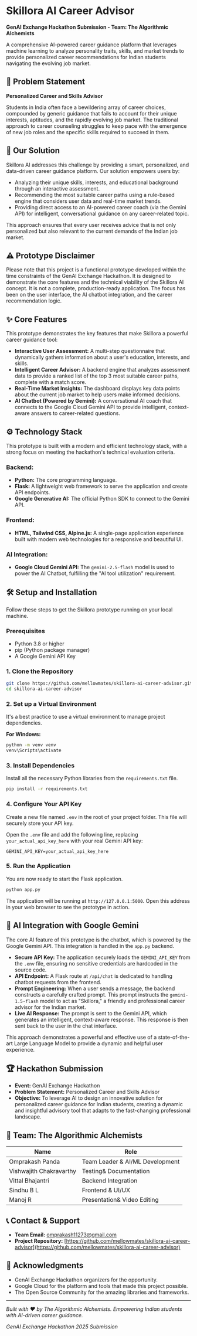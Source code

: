 # Skillora AI Career Advisor

**GenAI Exchange Hackathon Submission - Team: The Algorithmic Alchemists**

A comprehensive AI-powered career guidance platform that leverages machine learning to analyze personality traits, skills, and market trends to provide personalized career recommendations for Indian students navigating the evolving job market.

## 🎯 Problem Statement

**Personalized Career and Skills Advisor**

Students in India often face a bewildering array of career choices, compounded by generic guidance that fails to account for their unique interests, aptitudes, and the rapidly evolving job market. The traditional approach to career counseling struggles to keep pace with the emergence of new job roles and the specific skills required to succeed in them.

## 🚀 Our Solution

Skillora AI addresses this challenge by providing a smart, personalized, and data-driven career guidance platform. Our solution empowers users by:

- Analyzing their unique skills, interests, and educational background through an interactive assessment.
- Recommending the most suitable career paths using a rule-based engine that considers user data and real-time market trends.
- Providing direct access to an AI-powered career coach (via the Gemini API) for intelligent, conversational guidance on any career-related topic.

This approach ensures that every user receives advice that is not only personalized but also relevant to the current demands of the Indian job market.

## ⚠️ Prototype Disclaimer

Please note that this project is a functional prototype developed within the time constraints of the GenAI Exchange Hackathon. It is designed to demonstrate the core features and the technical viability of the Skillora AI concept. It is not a complete, production-ready application. The focus has been on the user interface, the AI chatbot integration, and the career recommendation logic.

## ✨ Core Features

This prototype demonstrates the key features that make Skillora a powerful career guidance tool:

- **Interactive User Assessment:** A multi-step questionnaire that dynamically gathers information about a user's education, interests, and skills.
- **Intelligent Career Advisor:** A backend engine that analyzes assessment data to provide a ranked list of the top 3 most suitable career paths, complete with a match score.
- **Real-Time Market Insights:** The dashboard displays key data points about the current job market to help users make informed decisions.
- **AI Chatbot (Powered by Gemini):** A conversational AI coach that connects to the Google Cloud Gemini API to provide intelligent, context-aware answers to career-related questions.

## ⚙️ Technology Stack

This prototype is built with a modern and efficient technology stack, with a strong focus on meeting the hackathon's technical evaluation criteria.

### Backend:

- **Python:** The core programming language.
- **Flask:** A lightweight web framework to serve the application and create API endpoints.
- **Google Generative AI:** The official Python SDK to connect to the Gemini API.

### Frontend:

- **HTML, Tailwind CSS, Alpine.js:** A single-page application experience built with modern web technologies for a responsive and beautiful UI.

### AI Integration:

- **Google Cloud Gemini API:** The `gemini-2.5-flash` model is used to power the AI Chatbot, fulfilling the "AI tool utilization" requirement.

## 🛠️ Setup and Installation

Follow these steps to get the Skillora prototype running on your local machine.

### Prerequisites

- Python 3.8 or higher
- pip (Python package manager)
- A Google Gemini API Key

### 1. Clone the Repository

```bash
git clone https://github.com/mellowmates/skillora-ai-career-advisor.git
cd skillora-ai-career-advisor
```

### 2. Set up a Virtual Environment

It's a best practice to use a virtual environment to manage project dependencies.

**For Windows:**

```bash
python -m venv venv
venv\Scripts\activate
```

### 3. Install Dependencies

Install all the necessary Python libraries from the `requirements.txt` file.

```bash
pip install -r requirements.txt
```

### 4. Configure Your API Key

Create a new file named `.env` in the root of your project folder. This file will securely store your API key.

Open the `.env` file and add the following line, replacing `your_actual_api_key_here` with your real Gemini API key:

```
GEMINI_API_KEY=your_actual_api_key_here
```

### 5. Run the Application

You are now ready to start the Flask application.

```bash
python app.py
```

The application will be running at `http://127.0.0.1:5000`. Open this address in your web browser to see the prototype in action.

## 🤖 AI Integration with Google Gemini

The core AI feature of this prototype is the chatbot, which is powered by the Google Gemini API. This integration is handled in the `app.py` backend.

- **Secure API Key:** The application securely loads the `GEMINI_API_KEY` from the `.env` file, ensuring no sensitive credentials are hardcoded in the source code.
- **API Endpoint:** A Flask route at `/api/chat` is dedicated to handling chatbot requests from the frontend.
- **Prompt Engineering:** When a user sends a message, the backend constructs a carefully crafted prompt. This prompt instructs the `gemini-1.5-flash` model to act as "Skillora," a friendly and professional career advisor for the Indian market.
- **Live AI Response:** The prompt is sent to the Gemini API, which generates an intelligent, context-aware response. This response is then sent back to the user in the chat interface.

This approach demonstrates a powerful and effective use of a state-of-the-art Large Language Model to provide a dynamic and helpful user experience.

## 🏆 Hackathon Submission

- **Event:** GenAI Exchange Hackathon
- **Problem Statement:** Personalized Career and Skills Advisor
- **Objective:** To leverage AI to design an innovative solution for personalized career guidance for Indian students, creating a dynamic and insightful advisory tool that adapts to the fast-changing professional landscape.

## 👥 Team: The Algorithmic Alchemists

| Name                   | Role                             |
| ---------------------- | -------------------------------- |
| Omprakash Panda        | Team Leader & AI/ML Development  |
| Vishwajith Chakravarthy| Testing& Documentation           |
| Vittal Bhajantri       | Backend Integration              |
| Sindhu B L             | Frontend & UI/UX                 |
| Manoj R                | Presentation& Video Editing      |

## 📞 Contact & Support

- **Team Email:** [omprakash11273@gmail.com](mailto:omprakash11273@gmail.com)
- **Project Repository:** [https://github.com/mellowmates/skillora-ai-career-advisor](https://github.com/mellowmates/skillora-ai-career-advisor)

## 🙏 Acknowledgments

- GenAI Exchange Hackathon organizers for the opportunity.
- Google Cloud for the platform and tools that made this project possible.
- The Open Source Community for the amazing libraries and frameworks.

---

*Built with ❤️ by The Algorithmic Alchemists. Empowering Indian students with AI-driven career guidance.*

*GenAI Exchange Hackathon 2025 Submission*